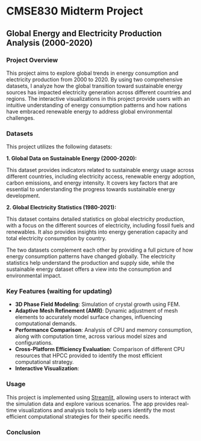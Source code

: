 # CMSE830 Midterm Project

## Global Energy and Electricity Production Analysis (2000-2020)

### Project Overview

This project aims to explore global trends in energy consumption and electricity production from 2000 to 2020. By using two comprehensive datasets, I analyze how the global transition toward sustainable energy sources has impacted electricity generation across different countries and regions. The interactive visualizations in this project provide users with an intuitive understanding of energy consumption patterns and how nations have embraced renewable energy to address global environmental challenges.

### Datasets

This project utilizes the following datasets:

**1.	Global Data on Sustainable Energy (2000-2020):**

This dataset provides indicators related to sustainable energy usage across different countries, including electricity access, renewable energy adoption, carbon emissions, and energy intensity. It covers key factors that are essential to understanding the progress towards sustainable energy development.

**2.	Global Electricity Statistics (1980-2021):**

This dataset contains detailed statistics on global electricity production, with a focus on the different sources of electricity, including fossil fuels and renewables. It also provides insights into energy generation capacity and total electricity consumption by country.

The two datasets complement each other by providing a full picture of how energy consumption patterns have changed globally. The electricity statistics help understand the production and supply side, while the sustainable energy dataset offers a view into the consumption and environmental impact.

### Key Features (waiting for updating)

- **3D Phase Field Modeling**: Simulation of crystal growth using FEM.
- **Adaptive Mesh Refinement (AMR)**: Dynamic adjustment of mesh elements to accurately model surface changes, influencing computational demands.
- **Performance Comparison**: Analysis of CPU and memory consumption, along with computation time, across various model sizes and configurations.
- **Cross-Platform Efficiency Evaluation**: Comparison of different CPU resources that HPCC provided to identify the most efficient computational strategy.
- **Interactive Visualization**: 

### Usage

This project is implemented using [Streamlit](https://streamlit.io/), allowing users to interact with the simulation data and explore various scenarios. The app provides real-time visualizations and analysis tools to help users identify the most efficient computational strategies for their specific needs.

### Conclusion
